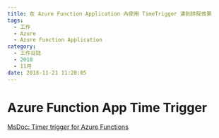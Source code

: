 ```yaml
---
title: 在 Azure Function Application 內使用 TimeTrigger 達到排程效果
tags:
  - 工作
  - Azure
  - Azure Function Application
category:
  - 工作日誌
  - 2018
  - 11月
date: 2018-11-21 11:28:05
---
```

# Azure Function App Time Trigger #

[MsDoc: Timer trigger for Azure Functions](https://docs.microsoft.com/zh-tw/azure/azure-functions/functions-bindings-timer)